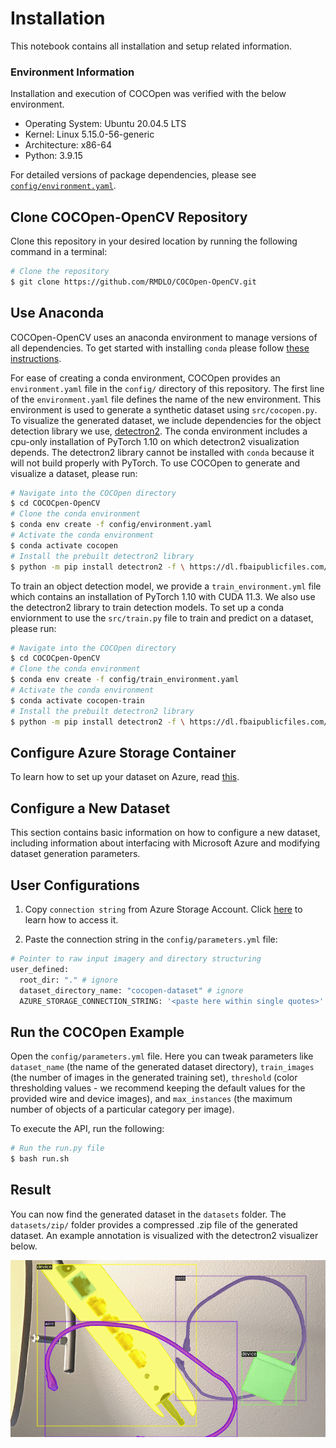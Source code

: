 # **Installation**
This notebook contains all installation and setup related information.

### **Environment Information**

Installation and execution of COCOpen was verified with the below environment.
- Operating System: Ubuntu 20.04.5 LTS
- Kernel: Linux 5.15.0-56-generic
- Architecture: x86-64
- Python: 3.9.15

For detailed versions of package dependencies, please see [`config/environment.yaml`](https://github.com/RMDLO/COCOpen-OpenCV/blob/3dec8c36087c0ba8033d62a987ae7738475e161f/config/environment.yaml).

## **Clone COCOpen-OpenCV Repository**
Clone this repository in your desired location by running the following command in a terminal:
```bash
# Clone the repository
$ git clone https://github.com/RMDLO/COCOpen-OpenCV.git
```

## **Use Anaconda**
COCOpen-OpenCV uses an anaconda environment to manage versions of all dependencies. To get started with installing `conda` please follow [these instructions](https://conda.io/projects/conda/en/latest/user-guide/getting-started.html).

For ease of creating a conda environment, COCOpen provides an `environment.yaml` file in the `config/` directory of this repository. The first line of the `environment.yaml` file defines the name of the new environment. This environment is used to generate a synthetic dataset using `src/cocopen.py`. To visualize the generated dataset, we include dependencies for the object detection library we use, [detectron2](https://github.com/facebookresearch/detectron2). The conda environment includes a cpu-only installation of PyTorch 1.10 on which detectron2 visualization depends. The detectron2 library cannot be installed with `conda` because it will not build properly with PyTorch. To use COCOpen to generate and visualize a dataset, please run:

```bash
# Navigate into the COCOpen directory
$ cd COCOCpen-OpenCV
# Clone the conda environment
$ conda env create -f config/environment.yaml
# Activate the conda environment
$ conda activate cocopen
# Install the prebuilt detectron2 library
$ python -m pip install detectron2 -f \ https://dl.fbaipublicfiles.com/detectron2/wheels/cpu/torch1.10/index.html
```

To train an object detection model, we provide a `train_environment.yml` file which contains an installation of PyTorch 1.10 with CUDA 11.3. We also use the detectron2 library to train detection models. To set up a conda enviornment to use the `src/train.py` file to train and predict on a dataset, please run:

```bash
# Navigate into the COCOpen directory
$ cd COCOCpen-OpenCV
# Clone the conda environment
$ conda env create -f config/train_environment.yaml
# Activate the conda environment
$ conda activate cocopen-train
# Install the prebuilt detectron2 library
$ python -m pip install detectron2 -f \ https://dl.fbaipublicfiles.com/detectron2/wheels/cu113/torch1.10/index.html
```

## **Configure Azure Storage Container**
To learn how to set up your dataset on Azure, read [this](https://github.com/RMDLO/COCOpen-OpenCV/blob/3dec8c36087c0ba8033d62a987ae7738475e161f/docs/README_AZURE.md).

## **Configure a New Dataset**
This section contains basic information on how to configure a new dataset, including information about interfacing with Microsoft Azure and modifying dataset generation parameters. 

## **User Configurations**
1. Copy `connection string` from Azure Storage Account. Click [here](https://learn.microsoft.com/en-us/azure/storage/common/storage-account-keys-manage?toc=%2Fazure%2Fstorage%2Fblobs%2Ftoc.json&bc=%2Fazure%2Fstorage%2Fblobs%2Fbreadcrumb%2Ftoc.json&tabs=azure-portal#view-account-access-keys) to learn how to access it.

2. Paste the connection string in the `config/parameters.yml` file:

```bash
# Pointer to raw input imagery and directory structuring
user_defined:
  root_dir: "." # ignore
  dataset_directory_name: "cocopen-dataset" # ignore
  AZURE_STORAGE_CONNECTION_STRING: '<paste here within single quotes>'
```

## **Run the COCOpen Example**

Open the `config/parameters.yml` file. Here you can tweak parameters like `dataset_name` (the name of the generated dataset directory), `train_images` (the number of images in the generated training set), `threshold` (color thresholding values - we recommend keeping the default values for the provided wire and device images), and `max_instances` (the maximum number of objects of a particular category per image).

To execute the API, run the following:

```bash
# Run the run.py file
$ bash run.sh
```

## **Result**
You can now find the generated dataset in the `datasets` folder. The `datasets/zip/` folder provides a compressed .zip file of the generated dataset. An example annotation is visualized with the detectron2 visualizer below.

<p align="center">
  <img src="https://github.com/RMDLO/COCOpen-OpenCV/blob/1ce7c5c82115dcc193adae881033d168e462caba/demo/cocopen-dataset-review/visualization/0.png?raw=true" title="Visualization of COCOpen Automatic Instance Segmentation">
</p>
